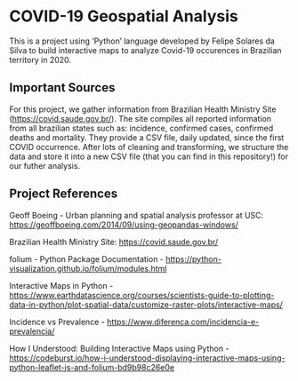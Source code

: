 # COVID-19 Geospatial Analysis

This is a project using ‘Python’ language developed by Felipe Solares da Silva to build interactive maps to analyze Covid-19 occurences in Brazilian territory in 2020.

## Important Sources

For this project, we gather information from Brazilian Health Ministry Site (https://covid.saude.gov.br/). The site compiles all reported information from all brazilian states such as: incidence, confirmed cases, confirmed deaths and mortality. 
They provide a CSV file, daily updated, since the first COVID occurrence. After lots of cleaning and transforming, we structure the data and store it into a new CSV file (that you can find in this repository!) for our futher analysis.

## Project References

Geoff Boeing - Urban planning and spatial analysis professor at USC: https://geoffboeing.com/2014/09/using-geopandas-windows/

Brazilian Health Ministry Site: https://covid.saude.gov.br/

folium - Python Package Documentation - https://python-visualization.github.io/folium/modules.html

Interactive Maps in Python - https://www.earthdatascience.org/courses/scientists-guide-to-plotting-data-in-python/plot-spatial-data/customize-raster-plots/interactive-maps/

Incidence vs Prevalence - https://www.diferenca.com/incidencia-e-prevalencia/

How I Understood: Building Interactive Maps using Python - https://codeburst.io/how-i-understood-displaying-interactive-maps-using-python-leaflet-js-and-folium-bd9b98c26e0e
